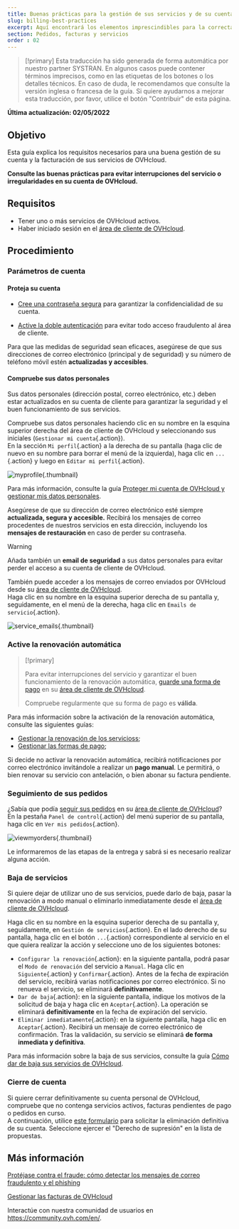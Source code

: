```yaml
---
title: Buenas prácticas para la gestión de sus servicios y de su cuenta de OVHcloud
slug: billing-best-practices
excerpt: Aquí encontrará los elementos imprescindibles para la correcta gestión de sus facturas, pedidos, formas de pago y cuenta de cliente.
section: Pedidos, facturas y servicios
order : 02
---
```


> [!primary]
> Esta traducción ha sido generada de forma automática por nuestro partner SYSTRAN. En algunos casos puede contener términos imprecisos, como en las etiquetas de los botones o los detalles técnicos. En caso de duda, le recomendamos que consulte la versión inglesa o francesa de la guía. Si quiere ayudarnos a mejorar esta traducción, por favor, utilice el botón "Contribuir" de esta página.
>

**Última actualización: 02/05/2022**

## Objetivo

Esta guía explica los requisitos necesarios para una buena gestión de su cuenta y la facturación de sus servicios de OVHcloud.

**Consulte las buenas prácticas para evitar interrupciones del servicio o irregularidades en su cuenta de OVHcloud.**

## Requisitos

- Tener uno o más servicios de OVHcloud activos.
- Haber iniciado sesión en el [área de cliente de OVHcloud](https://www.ovh.com/auth/?action=gotomanager&from=https://www.ovh.es/&ovhSubsidiary=es).

## Procedimiento

### Parámetros de cuenta

#### Proteja su cuenta

- [Cree una contraseña segura](https://docs.ovh.com/es/customer/gestionar-su-contrasena/#generar-una-contrasena-adecuada) para garantizar la confidencialidad de su cuenta.

- [Active la doble autenticación](https://docs.ovh.com/es/customer/proteger-su-cuenta-con-una-2FA/) para evitar todo acceso fraudulento al área de cliente.

Para que las medidas de seguridad sean eficaces, asegúrese de que sus direcciones de correo electrónico (principal y de seguridad) y su número de teléfono móvil estén **actualizadas y accesibles**.

#### Compruebe sus datos personales

Sus datos personales (dirección postal, correo electrónico, etc.) deben estar actualizados en su cuenta de cliente para garantizar la seguridad y el buen funcionamiento de sus servicios.

Compruebe sus datos personales haciendo clic en su nombre en la esquina superior derecha del área de cliente de OVHcloud y seleccionando sus iniciales (`Gestionar mi cuenta`{.action}).<br>
En la sección `Mi perfil`{.action} a la derecha de su pantalla (haga clic de nuevo en su nombre para borrar el menú de la izquierda), haga clic en `...`{.action} y luego en `Editar mi perfil`{.action}.

![myprofile](images/myprofile.png){.thumbnail}

Para más información, consulte la guía [Proteger mi cuenta de OVHcloud y gestionar mis datos personales](https://docs.ovh.com/es/customer/todo-sobre-el-id-de-cliente/#editar-mis-datos-personales).

Asegúrese de que su dirección de correo electrónico esté siempre **actualizada, segura y accesible.** Recibirá los mensajes de correo procedentes de nuestros servicios en esta dirección, incluyendo los **mensajes de restauración** en caso de perder su contraseña.

> [!warning]
>
> Añada también un **email de seguridad** a sus datos personales para evitar perder el acceso a su cuenta de cliente de OVHcloud.
>

También puede acceder a los mensajes de correo enviados por OVHcloud desde su [área de cliente de OVHcloud](https://www.ovh.com/auth/?action=gotomanager&from=https://www.ovh.es/&ovhSubsidiary=es).<br>
Haga clic en su nombre en la esquina superior derecha de su pantalla y, seguidamente, en el menú de la derecha, haga clic en `Emails de servicio`{.action}.

![service_emails](images/service_emails.png){.thumbnail}

### Active la renovación automática

> [!primary]
>
> Para evitar interrupciones del servicio y garantizar el buen funcionamiento de la renovación automática, [guarde una forma de pago](https://docs.ovh.com/es/billing/gestionar-formas-de-pago/) en su [área de cliente de OVHcloud](https://www.ovh.com/auth/?action=gotomanager&from=https://www.ovh.es/&ovhSubsidiary=es).
>
> Compruebe regularmente que su forma de pago es **válida**.
>

Para más información sobre la activación de la renovación automática, consulte las siguientes guías:

- [Gestionar la renovación de los servicioss](https://docs.ovh.com/es/billing/renovacion-automatica-ovh/);
- [Gestionar las formas de pago](https://docs.ovh.com/es/billing/gestionar-formas-de-pago/);

Si decide no activar la renovación automática, recibirá notificaciones por correo electrónico invitándole a realizar un **pago manual**. Le permitirá, o bien renovar su servicio con antelación, o bien abonar su factura pendiente.

### Seguimiento de sus pedidos

¿Sabía que podía [seguir sus pedidos](https://docs.ovh.com/es/billing/gestionar-los-pedidos-en-ovh/) en su [área de cliente de OVHcloud](https://www.ovh.com/auth/?action=gotomanager&from=https://www.ovh.es/&ovhSubsidiary=es)?<br>
En la pestaña `Panel de control`{.action} del menú superior de su pantalla, haga clic en `Ver mis pedidos`{.action}.

![viewmyorders](images/viewmyorders.png){.thumbnail}

Le informaremos de las etapas de la entrega y sabrá si es necesario realizar alguna acción.

### Baja de servicios

Si quiere dejar de utilizar uno de sus servicios, puede darlo de baja, pasar la renovación a modo manual o eliminarlo inmediatamente desde el [área de cliente de OVHcloud](https://www.ovh.com/auth/?action=gotomanager&from=https://www.ovh.es/&ovhSubsidiary=es).

Haga clic en su nombre en la esquina superior derecha de su pantalla y, seguidamente, en `Gestión de servicios`{.action}. En el lado derecho de su pantalla, haga clic en el botón `...`{.action} correspondiente al servicio en el que quiera realizar la acción y seleccione uno de los siguientes botones:

- `Configurar la renovación`{.action}: en la siguiente pantalla, podrá pasar el `Modo de renovación` del servicio a `Manual`. Haga clic en `Siguiente`{.action} y `Confirmar`{.action}. Antes de la fecha de expiración del servicio, recibirá varias notificaciones por correo electrónico. Si no renueva el servicio, se eliminará **definitivamente**.
- `Dar de baja`{.action}: en la siguiente pantalla, indique los motivos de la solicitud de baja y haga clic en `Aceptar`{.action}. La operación se eliminará **definitivamente** en la fecha de expiración del servicio.
- `Eliminar inmediatamente`{.action}: en la siguiente pantalla, haga clic en `Aceptar`{.action}. Recibirá un mensaje de correo electrónico de confirmación. Tras la validación, su servicio se eliminará **de forma inmediata y definitiva**.

Para más información sobre la baja de sus servicios, consulte la guía [Cómo dar de baja sus servicios de OVHcloud](https://docs.ovh.com/es/billing/how-to-cancel-your-services/).

### Cierre de cuenta

Si quiere cerrar definitivamente su cuenta personal de OVHcloud, compruebe que no contenga servicios activos, facturas pendientes de pago o pedidos en curso.<br>
A continuación, utilice [este formulario](https://www.ovh.es/proteccion-datos-personales/ejercer-derechos/) para solicitar la eliminación definitiva de su cuenta. Seleccione ejercer el "Derecho de supresión" en la lista de propuestas.

## Más información <a name="gofurther"></a>

[Protéjase contra el fraude: cómo detectar los mensajes de correo fraudulento y el phishing](https://docs.ovh.com/es/customer/proteccion-ataque-phishing/)

[Gestionar las facturas de OVHcloud](https://docs.ovh.com/es/billing/gestionar-facturas-ovh/)

Interactúe con nuestra comunidad de usuarios en <https://community.ovh.com/en/>.
